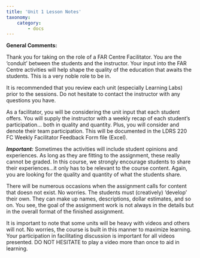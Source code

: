 ```yaml
---
title: 'Unit 1 Lesson Notes'
taxonomy:
    category:
        - docs
---
```


**General Comments:**

Thank you for taking on the role of a FAR Centre Facilitator. You are the ‘conduit’ between the students and the instructor. Your input into the FAR Centre activities will help shape the quality of the education that awaits the students. This is a very noble role to be in.

It is recommended that you review each unit (especially Learning Labs) prior to the sessions. Do not hesitate to contact the instructor with any questions you have.

As a facilitator, you will be considering the unit input that each student offers. You will supply the instructor with a weekly recap of each student’s participation… both in quality and quantity. Plus, you will consider and denote their team participation. This will be documented in the LDRS 220 FC Weekly Facilitator Feedback Form file (Excel).

***Important:*** Sometimes the activities will include student opinions and experiences. As long as they are fitting to the assignment, these really cannot be graded. In this course, we strongly encourage students to share their experiences...it only has to be relevant to the course content. Again, you are looking for the quality and quantity of what the students share.

There will be numerous occasions when the assignment calls for content that doesn not exist. No worries. The students must (creatively) ‘develop’ their own. They can make up names, descriptions, dollar estimates, and so on. You see, the goal of the assignment work is not always in the details but in the overall format of the finished assignment.

It is important to note that some units will be heavy with videos and others will not. No worries, the course is built in this manner to maximize learning. Your participation in facilitating discussion is important for all videos presented. DO NOT HESITATE to play a video more than once to aid in learning.
